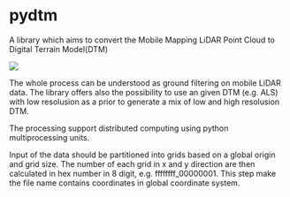 # pydtm

A library which aims to convert the Mobile Mapping LiDAR Point Cloud to Digital Terrain Model(DTM)

![](https://github.com/fy19891009/pydtm/blob/master/img/DTM.PNG)

The whole process can be understood as ground filtering on mobile LiDAR data. The library offers also the possibility to use an given DTM (e.g. ALS) with low resolusion as a prior to generate a mix of low and high resolusion DTM.

The processing support distributed computing using python multiprocessing units.

Input of the data should be partitioned into grids based on a global origin and grid size. The number of each grid in x and y direction are then calculated in hex number in 8 digit, e.g. ffffffff_00000001. This step make the file name contains coordinates in global coordinate system.




